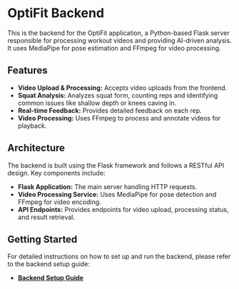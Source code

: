 # OptiFit Backend

This is the backend for the OptiFit application, a Python-based Flask server responsible for processing workout videos and providing AI-driven analysis. It uses MediaPipe for pose estimation and FFmpeg for video processing.

## Features

- **Video Upload & Processing:** Accepts video uploads from the frontend.
- **Squat Analysis:** Analyzes squat form, counting reps and identifying common issues like shallow depth or knees caving in.
- **Real-time Feedback:** Provides detailed feedback on each rep.
- **Video Processing:** Uses FFmpeg to process and annotate videos for playback.

## Architecture

The backend is built using the Flask framework and follows a RESTful API design. Key components include:

- **Flask Application:** The main server handling HTTP requests.
- **Video Processing Service:** Uses MediaPipe for pose detection and FFmpeg for video encoding.
- **API Endpoints:** Provides endpoints for video upload, processing status, and result retrieval.

## Getting Started

For detailed instructions on how to set up and run the backend, please refer to the backend setup guide:

- [**Backend Setup Guide**](./SETUP_BACKEND.md)